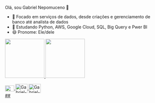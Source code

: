 Olá, sou Gabriel Nepomuceno 👋

- 🔭 Focado em serviços de dados, desde criações e gerenciamento de banco até analista de dados
- 🌱 Estudando Python, AWS, Google Cloud, SQL, Big Query e Pwer BI
- 😄 Pronome: Ele/dele

<div>
  <a href="https://github.com/GabrielNepomuceno">
  <img height="130em" src="https://github-readme-stats.vercel.app/api/top-langs/?username=GabrielNepomuceno&show_icons=true&theme=dark&include_all_commits=true&count_private=tre" />
  <img height="130em" src="https://github-readme-stats.vercel.app/api/top-langs/?username=GabrielNepomuceno&layout=compact&langs_count=16&theme=dark"/>
</div>

<div style="display: inline_block"><br>
  <img align="center" alt="Gabriel-Pandas" height="20" width="30" src="https://cdn.jsdelivr.net/gh/devicons/devicon/icons/adonisjs/adonisjs-original.svg" />
  <img align="center" alt="Gabriel-Python" height="30" width="40" src="https://raw.githubusercontent.com/devicons/master/icons/python/python-original.svg" />   
  <img align="center" alt="Gabriel-Python" height="30" width="40" src="https://cdn.jsdelivr.net/gh/devicons/devicon/icons/adonisjs/adonisjs-original.svg" />     
</div>                                                                                                                                                                                                                                                                                        
##
